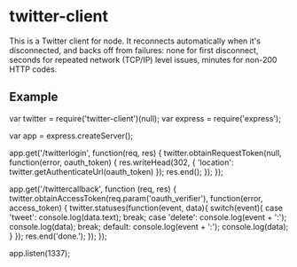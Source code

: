 twitter-client
==============

This is a Twitter client for node. It reconnects automatically when it's disconnected, and backs off from failures: none for first disconnect, seconds for repeated network (TCP/IP) level issues, minutes for non-200 HTTP codes.

Example
-------

 var twitter = require('twitter-client')(null);
 var express = require('express');
 
 var app = express.createServer();
 
 app.get('/twitterlogin', function(req, res) {
   twitter.obtainRequestToken(null, function(error, oauth_token) {
     res.writeHead(302, { 'location': twitter.getAuthenticateUrl(oauth_token) });
     res.end();
   });
 });
 
 app.get('/twittercallback', function (req, res) {
   twitter.obtainAccessToken(req.param('oauth_verifier'), function(error, access_token) {
     twitter.statuses(function(event, data){
       switch(event){
         case 'tweet':
           console.log(data.text);
           break;
         case 'delete':
           console.log(event + ':');
           console.log(data);
           break;
         default:
           console.log(event + ':');
           console.log(data);
       }
     });
     res.end('done.');
   });
 });
 
 app.listen(1337);
